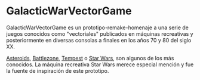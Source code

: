 # GalacticWarVectorGame

GalacticWarVectorGame es un prototipo-remake-homenaje a una serie de juegos conocidos como "vectoriales" publicados en máquinas recreativas y posteriormente en diversas consolas a finales en los años 70 y 80 del siglo XX.

[Asteroids](https://es.wikipedia.org/wiki/Asteroids), [Battlezone](https://es.wikipedia.org/wiki/Battlezone), [Tempest](https://es.wikipedia.org/wiki/Tempest_(videojuego)) o [Star Wars](https://es.wikipedia.org/wiki/Star_Wars_(videojuego_de_1983)), son algunos de 
los más conocidos. La máquina recreativa Star Wars merece especial mención y fue la fuente de inspiración de este prototipo. 
